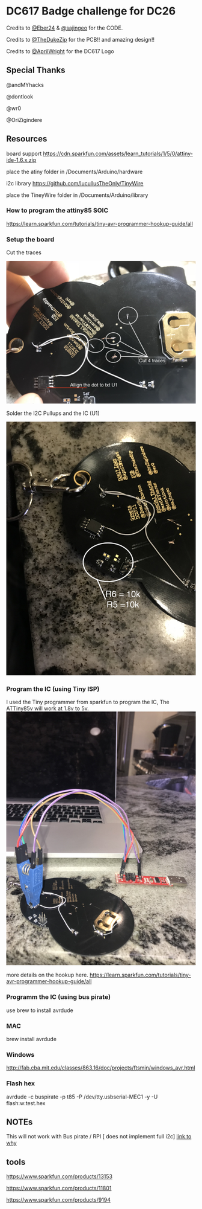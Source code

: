 # DC617 Badge challenge for DC26

Credits to [@Eber24](https://twitter.com/eber) & [@sajingeo](https://github.com/sajingeo) for the CODE.



Credits to [@TheDukeZip](https://twitter.com/TheDukeZip) for the PCB!! and amazing design!!



Credits to [@AprilWright](https://twitter.com/aprilwright) for the DC617 Logo

## Special Thanks
@andMYhacks


@dontlook


@wr0


@OriZigindere



## Resources
board support https://cdn.sparkfun.com/assets/learn_tutorials/1/5/0/attiny-ide-1.6.x.zip


place the atiny folder in /Documents/Arduino/hardware


i2c library https://github.com/lucullusTheOnly/TinyWire

place the TineyWire folder in /Documents/Arduino/library

### How to program the attiny85 SOIC 
https://learn.sparkfun.com/tutorials/tiny-avr-programmer-hookup-guide/all

### Setup the board

Cut the traces


![Step 1](img/img1.jpg)

Solder the I2C Pullups and the IC (U1)


![Step 2](img/img2.jpg)

### Program the IC (using Tiny ISP)
I used the Tiny programmer from sparkfun to program the IC, The ATTiny85v will work at 1.8v to 5v.
![Step 3](img/img3.JPG)

more details on the hookup here.
https://learn.sparkfun.com/tutorials/tiny-avr-programmer-hookup-guide/all

### Programm the IC (using bus pirate)
use brew to install avrdude

### MAC
brew install avrdude

### Windows
http://fab.cba.mit.edu/classes/863.16/doc/projects/ftsmin/windows_avr.html


### Flash hex
avrdude -c buspirate -p t85 -P /dev/tty.usbserial-MEC1 -y -U flash:w:test.hex

## NOTEs
This will not work with Bus pirate / RPI [ does not implement full i2c] [link to why](https://github.com/rambo/TinyWire)

## tools
https://www.sparkfun.com/products/13153

https://www.sparkfun.com/products/11801

https://www.sparkfun.com/products/9194

